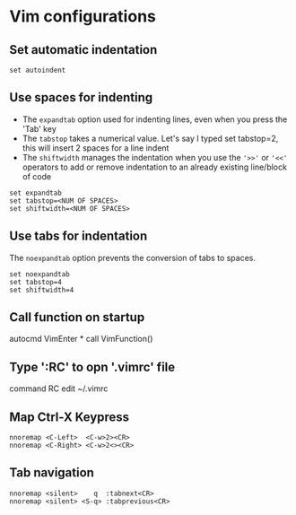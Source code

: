 # Vim configurations

## Set automatic indentation

```vim
set autoindent
```

## Use spaces for indenting

- The `expandtab` option used for indenting lines, even when you press the 'Tab' key
- The `tabstop` takes a numerical value. Let's say I typed set tabstop=2, this will insert 2 spaces for a line indent
- The `shiftwidth` manages the indentation when you use the `'>>'` or `'<<'` operators to add or remove indentation to an already existing line/block of code

```vim
set expandtab
set tabstop=<NUM OF SPACES>
set shiftwidth=<NUM OF SPACES>
```

## Use tabs for indentation

The `noexpandtab` option prevents the conversion of tabs to spaces.

```vim
set noexpandtab
set tabstop=4
set shiftwidth=4
```

## Call function on startup

  autocmd VimEnter * call VimFunction()

## Type ':RC' to opn '.vimrc' file

  command RC edit ~/.vimrc

## Map Ctrl-X Keypress

```vim
nnoremap <C-Left>  <C-w>2><CR>
nnoremap <C-Right> <C-w>2<><CR>
```

## Tab navigation

```vim
nnoremap <silent>    q  :tabnext<CR>
nnoremap <silent> <S-q> :tabprevious<CR>
```
